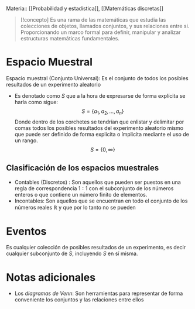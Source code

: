 Materia:: [[Probabilidad y estadística]], [[Matemáticas discretas]]

> [!concepto]
> Es una rama de las matemáticas que estudia las colecciones de objetos, llamados conjuntos, y sus relaciones entre si. Proporcionando un marco formal para definir, manipular y analizar estructuras matemáticas fundamentales. 

# Espacio Muestral  
Espacio muestral (Conjunto Universal): Es el conjunto de todos los posibles resultados de un experimento aleatorio
- Es denotado como $S$ que a la hora de expresarse de forma explícita se haría como sigue: 
$$S = \{a_1, a_2, \dots , a_n \}$$
Donde dentro de los corchetes se tendrían que enlistar y delimitar por comas todos los posibles resultados del experimento aleatorio mismo que puede ser definido de forma explicita o ímplicita mediante el uso de un rango.
$$S =  \{0, \infty\}$$

## Clasificación de los espacios muestrales
- Contables (Discretos) : Son aquellos que pueden ser puestos en una regla de correspondencia $1:1$ con el subconjunto de los números enteros o que contiene un número finito de elementos. 
- Incontables: Son aquellos que se encuentran en todo el conjunto de los números reales $\mathbb{R}$ y que por lo tanto no se pueden 
# Eventos 
Es cualquier colección de posibles resultados de un experimento, es decir cualquier subconjunto de $S$, incluyendo $S$ en sí misma. 

# Notas adicionales
- Los *diagramas de Venn*: Son herramientas para representar de forma conveniente los conjuntos y las relaciones entre ellos
